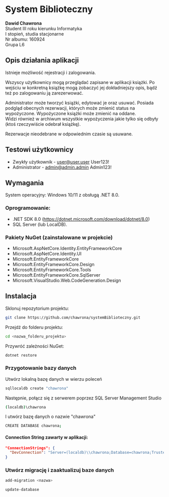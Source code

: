 
# System Biblioteczny
**Dawid Chawrona**\
Student III roku kierunku Informatyka\
I stopień, studia stacjonarne\
Nr albumu: 160924\
Grupa L6


## Opis działania aplikacji
Istnieje możliwość rejestracji i zalogowania.

Wszyscy użytkownicy mogą przeglądać zapisane w aplikacji książki.  Po wejściu w konkretną książkę mogą zobaczyć jej dokładniejszy opis, bądź też po zalogowaniu ją zarezerwować.

Administrator może tworzyć książki, edytować je oraz usuwać. Posiada podgląd obecnych rezerwacji, których może zmienić status na wypożyczone. Wypożyczone książki może zmienić na oddane. \
Widzi również w archiwum wszystkie wypożyczenia jakie tylko się odbyły (ktoś rzeczywiście odebrał książkę). 

Rezerwacje nieodebrane w odpowiednim czasie są usuwane.

## Testowi użytkownicy
- Zwykły użytkownik - user@user.user User123!
- Administrator - admin@admin.admin Admin123!

## Wymagania
System operacyjny:
Windows 10/11 z obsługą .NET 8.0.
### Oprogramowanie:
- .NET SDK 8.0 (https://dotnet.microsoft.com/download/dotnet/8.0) 
- SQL Server (lub LocalDB).
### Pakiety NuGet (zainstalowane w projekcie)
 - Microsoft.AspNetCore.Identity.EntityFrameworkCore  
- Microsoft.AspNetCore.Identity.UI  
- Microsoft.EntityFrameworkCore  
- Microsoft.EntityFrameworkCore.Design  
- Microsoft.EntityFrameworkCore.Tools  
- Microsoft.EntityFrameworkCore.SqlServer  
- Microsoft.VisualStudio.Web.CodeGeneration.Design  

## Instalacja
Sklonuj repozytorium projektu:  
   ```bash
   git clone https://github.com/chawrona/systemBiblioteczny.git
   ```
 Przejdź do folderu projektu:

```bash
cd <nazwa_folderu_projektu>
```

Przywróć zależności NuGet:
```bash
dotnet restore
```
### Przygotowanie bazy danych
Utwórz lokalną bazę danych w wierzu poleceń
```bash
sqllocaldb create "chawrona"
```
Następnie, połącz się z serwerem poprzez  SQL Server Management Studio
```bash
(localdb)\chawrona
```
I utwórz bazę danych o nazwie "chawrona"
```bash
CREATE DATABASE chawrona;
```
#### Connection String zawarty w aplikacji:

```json
"ConnectionStrings": {
  "DevConnection": "Server=(localdb)\\chawrona;Database=chawrona;Trusted_Connection=TrueTrustServerCertificate=True;",
}
```
### Utwórz migrację i zaaktualizuj baze danych
```bash
add-migration <nazwa>
```
```bash
update-database
```